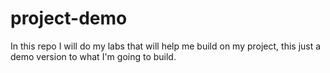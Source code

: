 # project-demo
In this repo I will do my labs that will help me build on my project, this just a demo version to what I'm going to build.

